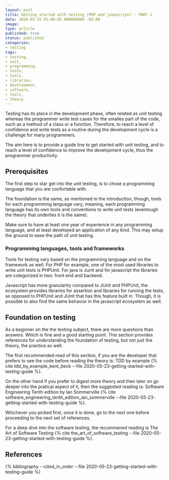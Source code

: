 ```yaml
---
layout: post
title: Getting started with testing (PHP and javascript) - PART 1
date: 2020-05-15 01:06:05.000000000 -03:00
image: 
type: article
published: true
status: published
categories:
- testing
tags:
- testing,
- unit,
- programming,
- tests,
- tools,
- libraries,
- development,
- software,
- tools,
- theory
---
```


Testing has its place in the development phase, often related as unit
testing whereas the programmer write test cases for the smalles part of the
code, such as a method of a class or a function. Therefore, to reach a level
of confidence and write tests as a routine during the development cycle
is a challenge for many programmers.

The aim here is to provide a guide line to get started with unit testing, and
to reach a level of confidence to improve the development cycle, thus the
programmer productivity.

## Prerequisites

The first step to star get into the unit testing, is to chose a programming
language that you are confortable with.

The foundation is the same, as mentioned in the introduction, though, tools
for each programming language vary, meaning, each programming language
has its own tools and conventions to write unit tests (eventough the theory that
underlies it is the same).

Make sure to have at least one year of experience in any programming language,
and at least developed an application of any kind. This may setup the
ground to ease the path of unit testing.

### Programming languages, tools and frameworks

Tools for testing vary based on the programming language and on the framework
as well. For PHP for example, one of the most used libraries to write
unit tests is PHPUnit. For java is Junit and for javascript the libraries are
cotegorized in two: front end and backend.

Javascript has more granularity compared to JUnit and PHPUnit, the ecosystem provides
libraries for assertion and libraries for running the tests, as opposed to PHPUnit
and JUnit that has this feature built in. Though, it is possible to also find the same
behavior in the javascript ecosystem as well.

## Foundation on testing

As a beginner on the the testing subject, there are more questions than answers. Which is
fine and a good starting point. This section provides references for understanding the
foundation of testing, but not just the theory, the practice as well.

The first recommended read of this section, if you are the developer that prefers to see the code
before reading the theory is: TDD by example {% cite tdd_by_example_kent_beck --file 2020-05-23-getting-started-with-testing-guide %}.

On the other hand if you prefer to digest more theory and then later on go deeper
into the pratical aspect of it, then the suggested reading is:
Software Engineering Tenth edition by Ian Sommerville {% cite software_engineering_tenth_edition_ian_sommerville --file 2020-05-23-getting-started-with-testing-guide %}.

Whichever you picked first, once it is done, go to the next one before proceeding
to the next set of references.

For a deep dive into the software testing, the recommened reading is
The Art of Software Testing {% cite the_art_of_software_testing --file 2020-05-23-getting-started-with-testing-guide %}.

## References

{% bibliography --cited_in_order --file 2020-05-23-getting-started-with-testing-guide %}